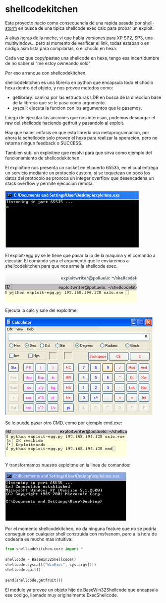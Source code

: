 # shellcodekitchen

Este proyecto nacio como consecuencia de una rapida pasada por [shell-storm](shell-storm.org) en busca de una tipica shellcode exec calc para probar un exploit.

A altas horas de la noche, vi que habia versiones para XP SP2, SP3, una multiwindow... pero al momento de verificar el link, todas estaban o en codigo asm lista para compilarlas, o el choclo en hexa.

Cada vez que copy/pasteo una shellcode en hexa, tengo esa incertidumbre de no saber si "me estoy owneando solo"

Por eso arranque con shellcodekitchen.

shellcodekitchen es una libreria en python que encapsula todo el choclo hexa dentro del objeto, y nos provee metodos como:

* getlibrary: camina por las estructuras LDR en busca de la direccion base de la libreria que se le pasa como argumento.
* syscall: ejecuta la funcion con los argumentos que le pasemos.

Luego de ejecutar las acciones que nos interesan, podemos descargar el raw del shellcode haciendo getfruit y pasandolo al exploit.

Hay que hacer enfasis en que esta libreria usa metaprogramacion, por ahora la sehellcode solo provee el hexa para realizar la operacion, pero no retorna ningun feedback o SUCCESS.

Tambien subi un exploitme que resolvi para que sirva como ejemplo del funcionamiento de shellcodekitchen.

El exploitme nos presenta un socket en el puerto 65535, en el cual entrega un servicio mediante un protocolo custom, si se toquetean un poco los datos del protocolo se provoca un integer overflow que desencadena un stack overflow y permite ejecucion remota.

![alt tag](https://raw.githubusercontent.com/pastaCLS/shellcodekitchen/master/img/exploitme.png)

El exploit-egg.py se le tiene que pasar la ip de la maquina y el comando a ejecutar. El comando sera el argumento que le enviaremos a shellcodekitchen para que nos arme la shellcode exec.


![alt tag](https://raw.githubusercontent.com/pastaCLS/shellcodekitchen/master/img/trigger1.png)

Ejecuta la calc y sale del exploitme:

![alt tag](https://raw.githubusercontent.com/pastaCLS/shellcodekitchen/master/img/calc.png)

Se le puede pasar otro CMD, como por ejemplo cmd.exe:

![alt tag](https://raw.githubusercontent.com/pastaCLS/shellcodekitchen/master/img/trigger2.png)

Y transformamos nuestro exploitme en la linea de comandos:

![alt tag](https://raw.githubusercontent.com/pastaCLS/shellcodekitchen/master/img/cmd.png)

Por el momento shellcodekitchen, no da ninguna feature que no se podria conseguir con cualquier shell construida con msfvenom, pero a la hora de codearla es mucho mas intuitiva:

```python
from shellcodekitchen.core import *

shellcode = BaseWin32Shellcode()
shellcode.syscall("WinExec", sys.argv[2])
shellcode.quit()

send(shellcode.getfruit())
```

El modulo ya provee un objeto hijo de BaseWin32Shellcode que encapsula ese codigo, llamado muy originalmente ExecShellcode.
